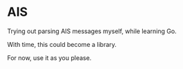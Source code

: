 # AIS

Trying out parsing AIS messages myself, while learning Go. 

With time, this could become a library. 

For now, use it as you please.
